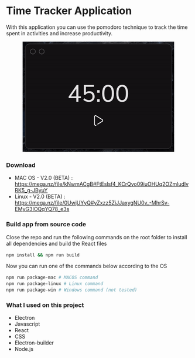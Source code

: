 # Time Tracker Application

With this application you can use the pomodoro technique to track the time spent in activities and increase productivity.

<p align="center" >
  <img src="./demo.gif" style="height: 300px">
</p>

### Download

- MAC OS - V2.0 (BETA) : https://mega.nz/file/kNwmACgB#FtEslsf4_KCrQvo09iuOHUq2OZmludlvRK5_g-JByuY
- Linux - V2.0 (BETA) : https://mega.nz/file/0UwjUYyQ#yZxzz5ZiJJaxygNU0v_-MhrSv-EMyG3IOQqYQ78_e3s

### Build app from source code

Close the repo and run the following commands on the root folder to install all dependencies and build the React files

```bash
npm install && npm run build
```

Now you can run one of the commands below according to the OS

```bash
npm run package-mac # MACOS command
npm run package-linux # Linux command
npm run package-win # Windows command (not tested)
```

### What I used on this project

- Electron
- Javascript
- React
- CSS
- Electron-builder
- Node.js
